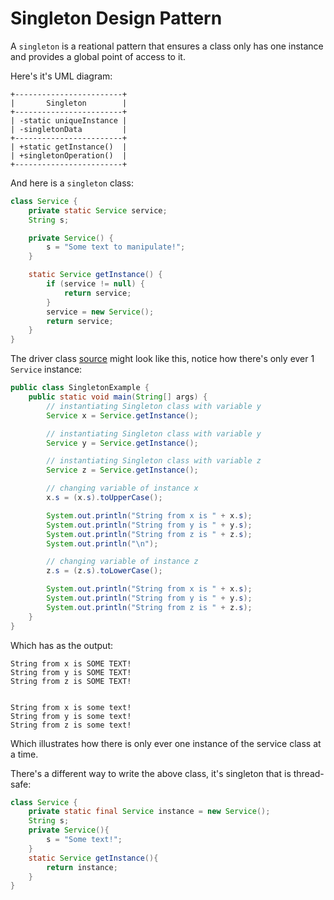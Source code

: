 # Singleton Design Pattern

A `singleton` is a reational pattern that ensures a class only has one instance and provides a global point of access to it.

Here's it's UML diagram:
```
+------------------------+
|       Singleton        |
+------------------------+
| -static uniqueInstance |
| -singletonData         |
+------------------------+
| +static getInstance()  |
| +singletonOperation()  |
+------------------------+
```

And here is a `singleton` class:
```java
class Service {
    private static Service service;
    String s;

    private Service() {
        s = "Some text to manipulate!";
    }

    static Service getInstance() {
        if (service != null) {
            return service;
        }
        service = new Service();
        return service;
    }
}
```

The driver class [source](https://www.geeksforgeeks.org/singleton-class-java/) might look like this, notice how there's only ever 1 `Service` instance:
```java
public class SingletonExample {
    public static void main(String[] args) {
        // instantiating Singleton class with variable y
        Service x = Service.getInstance();

        // instantiating Singleton class with variable y
        Service y = Service.getInstance();

        // instantiating Singleton class with variable z
        Service z = Service.getInstance();

        // changing variable of instance x
        x.s = (x.s).toUpperCase();

        System.out.println("String from x is " + x.s);
        System.out.println("String from y is " + y.s);
        System.out.println("String from z is " + z.s);
        System.out.println("\n");

        // changing variable of instance z
        z.s = (z.s).toLowerCase();

        System.out.println("String from x is " + x.s);
        System.out.println("String from y is " + y.s);
        System.out.println("String from z is " + z.s);
    }
}
```
Which has as the output:
```
String from x is SOME TEXT!
String from y is SOME TEXT!
String from z is SOME TEXT!


String from x is some text!
String from y is some text!
String from z is some text!
```
Which illustrates how there is only ever one instance of the service class at a time.

There's a different way to write the above class, it's singleton that is thread-safe:
```java
class Service {
    private static final Service instance = new Service();
    String s;
    private Service(){
        s = "Some text!";
    }
    static Service getInstance(){
        return instance;
    }
}
```
